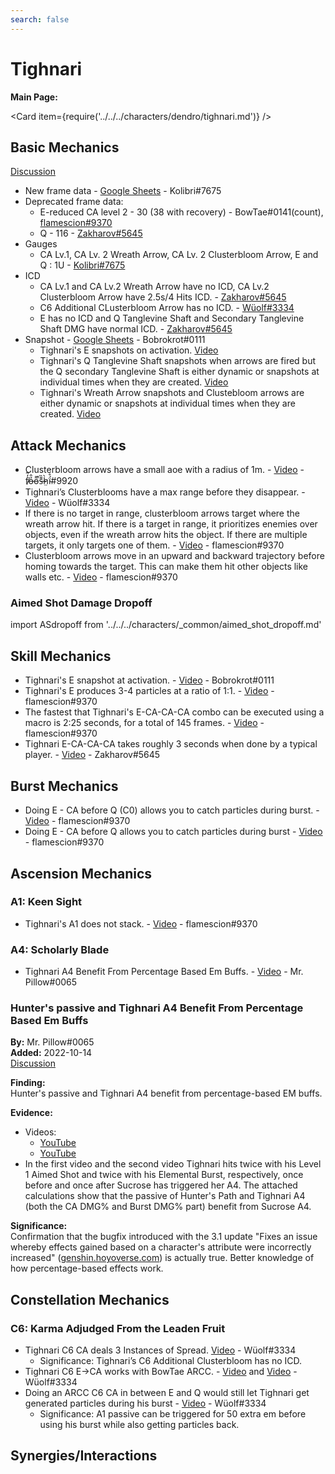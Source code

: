 ```yaml
---
search: false
---
```


# Tighnari

**Main Page:**

<Card item={require('../../../characters/dendro/tighnari.md')} />

## Basic Mechanics

[Discussion](https://tickets.deeznuts.moe/transcripts/tighnari-basic-mechanics)

* New frame data - [Google Sheets](https://docs.google.com/spreadsheets/d/1rECAO_yOwB4sDJ70z75pJr6fQsQjx5kgsOWtylcAGLk/edit?usp=sharing) - Kolibri\#7675
* Deprecated frame data:
  * E-reduced CA level 2 - 30 \(38 with recovery\) - BowTae#0141(count), [flamescion#9370](https://www.youtube.com/watch?v=sG-hT06nSG0)
  * Q - 116 - [Zakharov#5645](https://youtu.be/jZNdJEjbJUQ)
* Gauges
  * CA Lv.1, CA Lv. 2 Wreath Arrow, CA Lv. 2 Clusterbloom Arrow, E and Q : 1U - [Kolibri#7675](https://www.youtube.com/watch?v=RhUVsQKUGis)
* ICD
  * CA Lv.1 and CA Lv.2 Wreath Arrow have no ICD, CA Lv.2 Clusterbloom Arrow have 2.5s/4 Hits ICD. - [Zakharov#5645](https://www.youtube.com/watch?v=jZNdJEjbJUQ) 
  * C6 Additional CLusterbloom Arrow has no ICD. - [Wüolf#3334](https://youtu.be/7LZAN_K2eZg)
  * E has no ICD and Q Tanglevine Shaft and Secondary Tanglevine Shaft DMG have normal ICD. - [Zakharov#5645](https://www.youtube.com/watch?v=jZNdJEjbJUQ) 
* Snapshot - [Google Sheets](https://docs.google.com/spreadsheets/d/1M2nTLogzYd2o4ZLkYEkzfovwiTznQOB5ujWuMlQbE0k/edit?usp=sharing) - Bobrokrot#0111
  * Tighnari's E snapshots on activation. [Video](https://youtu.be/NILZic2btMk)
  * Tighnari's Q Tanglevine Shaft snapshots when arrows are fired but the Q secondary Tanglevine Shaft is either dynamic or snapshots at individual times when they are created. [Video](https://youtu.be/3ofPtiemJqk)
  * Tighnari's Wreath Arrow snapshots and Clustebloom arrows are either dynamic or snapshots at individual times when they are created. [Video](https://youtu.be/ZMowzpLubVc)

## Attack Mechanics

* Clusterbloom arrows have a small aoe with a radius of 1m. - [Video](https://youtu.be/7cPd0ySqmUI) - f̸̒͂ỏ̶̂o̵͌̚s̶͊̏h̷̤̀ḯ̴̊#9920
* Tighnari’s Clusterblooms have a max range before they disappear. - [Video](https://youtu.be/nXZ0qsLbfco) - Wüolf#3334
* If there is no target in range, clusterbloom arrows target where the wreath arrow hit. If there is a target in range, it prioritizes enemies over objects, even if the wreath arrow hits the object. If there are multiple targets, it only targets one of them. - [Video](https://youtu.be/WsiBn6Wzk78) - flamescion#9370
* Clusterbloom arrows move in an upward and backward trajectory before homing towards the target. This can make them hit other objects like walls etc. - [Video](https://youtu.be/6rJq2vqFJHo) - flamescion#9370

### Aimed Shot Damage Dropoff

import ASdropoff from '../../../characters/_common/aimed_shot_dropoff.md'

<ASdropoff />

## Skill Mechanics

* Tighnari's E snapshot at activation. - [Video](https://youtu.be/NILZic2btMk) - Bobrokrot#0111
* Tighnari's E produces 3-4 particles at a ratio of 1:1. - [Video](https://youtu.be/9rDMqveXeT8) - flamescion#9370
* The fastest that Tighnari's E-CA-CA-CA combo can be executed using a macro is 2:25 seconds, for a total of 145 frames. - [Video](https://www.youtube.com/watch?v=sG-hT06nSG0) - flamescion#9370
* Tighnari E-CA-CA-CA takes roughly 3 seconds when done by a typical player. - [Video](https://youtu.be/iTZ1ISVK75M) - Zakharov#5645

## Burst Mechanics

* Doing E - CA before Q (C0) allows you to catch particles during burst. - [Video](https://www.youtube.com/watch?v=q6ibUnVWmzc) - flamescion#9370
* Doing E - CA before Q allows you to catch particles during burst - [Video](https://youtu.be/q6ibUnVWmzc) - flamescion#9370

## Ascension Mechanics

### A1: Keen Sight

* Tighnari's A1 does not stack. - [Video](https://youtu.be/ZR9IaTEzlBs) - flamescion#9370

### A4: Scholarly Blade

* Tighnari A4 Benefit From Percentage Based Em Buffs. - [Video](https://youtu.be/8B1b_RBUpt0) - Mr. Pillow\#0065  

### Hunter's passive and Tighnari A4 Benefit From Percentage Based Em Buffs

**By:** Mr. Pillow\#0065  
**Added:** 2022-10-14  
[Discussion](https://tickets.deeznuts.moe/transcripts/hunters-passive-and-tighnari-a4-benefit-from-percentage-based-em-buffs)

**Finding:**  
Hunter's passive and Tighnari A4 benefit from percentage-based EM buffs.  
  
**Evidence:**  
* Videos:
  * [YouTube](https://youtu.be/8B1b_RBUpt0)
  * [YouTube](https://youtu.be/B5Tk_QpyO_Y)  
* In the first video and the second video Tighnari hits twice with his Level 1 Aimed Shot and twice with his Elemental Burst, respectively, once before and once after Sucrose has triggered her A4. The attached calculations show that the passive of Hunter's Path and Tighnari A4 (both the CA DMG% and Burst DMG% part) benefit from Sucrose A4.  
  
**Significance:**  
Confirmation that the bugfix introduced with the 3.1 update "Fixes an issue whereby effects gained based on a character's attribute were incorrectly increased" ([genshin.hoyoverse.com](https://genshin.hoyoverse.com/en/news/detail/2428)) is actually true. Better knowledge of how percentage-based effects work.

## Constellation Mechanics

### C6: Karma Adjudged From the Leaden Fruit

* Tighnari C6 CA deals 3 Instances of Spread. [Video](https://youtu.be/7LZAN_K2eZg) - Wüolf#3334
  * Significance: Tighnari’s C6 Additional Clusterbloom has no ICD.
* Tighnari C6 E->CA works with BowTae ARCC. - [Video](https://youtu.be/jWCpmgLob60) and [Video](https://youtu.be/kshgOpyCbAw) - Wüolf#3334
* Doing an ARCC C6 CA in between E and Q would still let Tighnari get generated particles during his burst - [Video](https://youtu.be/4m9d5rJAlj0) - Wüolf#3334
  * Significance: A1 passive can be triggered for 50 extra em before using his burst while also getting particles back.

## Synergies/Interactions
